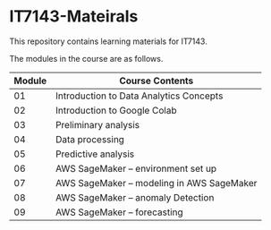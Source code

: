 # IT7143-Mateirals
This repository contains learning materials for IT7143.  
 
The modules in the course are as follows.

|Module | Course Contents |
|---|---|
|01 | Introduction to Data Analytics Concepts |
|02 | Introduction to Google Colab	|
|03 | Preliminary analysis |
|04 | Data processing	|
|05 | Predictive analysis	|
|06 | AWS SageMaker – environment set up|	
|07 | AWS SageMaker – modeling in AWS SageMaker	|
|08	| AWS SageMaker – anomaly Detection|	 	
|09	| AWS SageMaker – forecasting 	|

 

